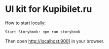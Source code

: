 # UI kit for Kupibilet.ru

How to start locally:

```
Start Storybook: npm run storybook
```

Then open [http://localhost:9001](http://localhost:9001/) in your browser.
